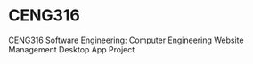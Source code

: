 # CENG316
CENG316 Software Engineering: Computer Engineering Website Management Desktop App Project
